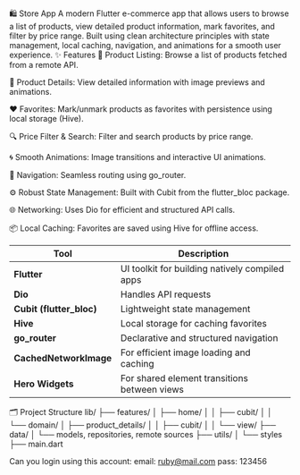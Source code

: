 🛍️ Store App
A modern Flutter e-commerce app that allows users to browse a list of products, view detailed product information, mark favorites, and filter by price range. Built using clean architecture principles with state management, local caching, navigation, and animations for a smooth user experience.
 
 ✨ Features
🛒 Product Listing: Browse a list of products fetched from a remote API.

📄 Product Details: View detailed information with image previews and animations.

❤️ Favorites: Mark/unmark products as favorites with persistence using local storage (Hive).

🔍 Price Filter & Search: Filter and search products by price range.

🌀 Smooth Animations: Image transitions and interactive UI animations.

🧭 Navigation: Seamless routing using go_router.

⚙️ Robust State Management: Built with Cubit from the flutter_bloc package.

🌐 Networking: Uses Dio for efficient and structured API calls.

📦 Local Caching: Favorites are saved using Hive for offline access.

| Tool                      | Description                                    |
| ------------------------- | ---------------------------------------------- |
| **Flutter**               | UI toolkit for building natively compiled apps |
| **Dio**                   | Handles API requests                           |
| **Cubit (flutter\_bloc)** | Lightweight state management                   |
| **Hive**                  | Local storage for caching favorites            |
| **go\_router**            | Declarative and structured navigation          |
| **CachedNetworkImage**    | For efficient image loading and caching        |
| **Hero Widgets**          | For shared element transitions between views   |

🗂️ Project Structure
lib/
├── features/
│   ├── home/
│   │   ├── cubit/
│   │   └── domain/
│   ├── product_details/
│   │   ├── cubit/
│   │   └── view/
├── data/
│   └── models, repositories, remote sources
├── utils/
│   └── styles
├── main.dart


Can you login using this account:
email: ruby@mail.com
pass: 123456

